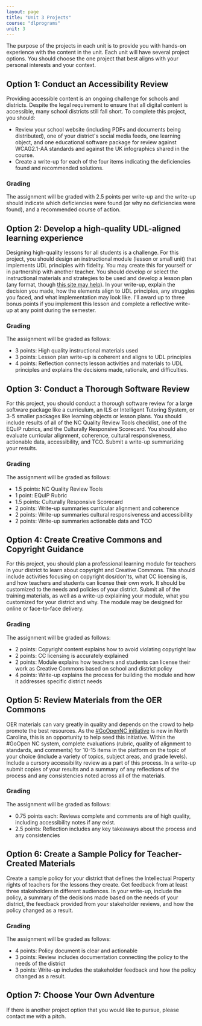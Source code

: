 ```yaml
---
layout: page
title: "Unit 3 Projects"
course: "dlprograms"
unit: 3
---
```

The purpose of the projects in each unit is to provide you with hands-on experience with the content in the unit. Each unit will have several project options. You should choose the one project that best aligns with your personal interests and your context.

## Option 1: Conduct an Accessibility Review
Providing accessible content is an ongoing challenge for schools and districts. Despite the legal requirement to ensure that all digital content is accessible, many school districts still fall short. To complete this project, you should:
* Review your school website (including PDFs and documents being distributed), one of your district's social media feeds, one learning object, and one educational software package for review against WCAG2.1-AA standards and against the UK infographics shared in the course. 
* Create a write-up for each of the four items indicating the deficiencies found and recommended solutions.

### Grading
The assignment will be graded with 2.5 points per write-up and the write-up should indicate which deficiencies were found (or why no deficiencies were found), and a recommended course of action.

## Option 2: Develop a high-quality UDL-aligned learning experience
Designing high-quality lessons for all students is a challenge. For this project, you should design an instructional module (lesson or small unit) that implements UDL principles with fidelity. You may create this for yourself or in partnership with another teacher. You should develop or select the instructional materials and strategies to be used and develop a lesson plan (any format, though [this site may help][1]). In your write-up, explain the decision you made, how the elements align to UDL principles, any struggles you faced, and what implementation may look like. I'll award up to three bonus points if you implement this lesson and complete a reflective write-up at any point during the semester. 

### Grading
The assignment will be graded as follows:
* 3 points: High quality instructional materials used
* 3 points: Lesson plan write-up is coherent and aligns to UDL principles
* 4 points: Reflection connects lesson activities and materials to UDL principles and explains the decisions made, rationale, and difficulties.

## Option 3: Conduct a Thorough Software Review
For this project, you should conduct a thorough software review for a large software package like a curriculum, an ILS or Intelligent Tutoring System, or 3-5 smaller packages like learning objects or lesson plans. You should include results of all of the NC Quality Review Tools checklist, one of the EQuIP rubrics, and the Culturally Responsive Scorecard. You should also evaluate curricular alignment, coherence, cultural responsiveness, actionable data, accessibility, and TCO. Submit a write-up summarizing your results.

### Grading
The assignment will be graded as follows:
* 1.5 points: NC Quality Review Tools
* 1 point: EQuIP Rubric
* 1.5 points: Culturally Responsive Scorecard
* 2 points: Write-up summaries curricular alignment and coherence
* 2 points: Write-up summaries cultural responsiveness and accessibility
* 2 points: Write-up summaries actionable data and TCO

## Option 4: Create Creative Commons and Copyright Guidance
For this project, you should plan a professional learning module for teachers in your district to learn about copyright and Creative Commons. This should include activities focusing on copyright dos/don'ts, what CC licensing is, and how teachers and students can license their own work. It should be customized  to the needs and policies of your district. Submit all of the training materials, as well as a write-up explaining your module, what you customized for your district and why. The module may be designed for online or face-to-face delivery.

### Grading
The assignment will be graded as follows:
* 2 points: Copyright content explains how to avoid violating copyright law
* 2 points: CC licensing is accurately explained
* 2 points: Module explains how teachers and students can license their work as Creative Commons based on school and district policy
* 4 points: Write-up explains the process for building the module and how it addresses specific district needs

## Option 5: Review Materials from the OER Commons
OER materials can vary greatly in quality and depends on the crowd to help promote the best resources. As the [\#GoOpenNC initiative][2] is new in North Carolina, this is an opportunity to help seed this initiative. Within the #GoOpen NC system, complete evaluations (rubric, quality of alignment to standards, and comments) for 10-15 items in the platform on the topic of your choice (include a variety of topics, subject areas, and grade levels). Include a cursory accessibility review as a part of this process. In a write-up submit copies of your results and a summary of any reflections of the process and any consistencies noted across all of the materials. 

### Grading
The assignment will be graded as follows:
* 0.75 points each: Reviews complete and comments are of high quality, including accessibility notes if any exist.
* 2.5 points: Reflection includes any key takeaways about the process and any consistencies 

## Option 6: Create a Sample Policy for Teacher-Created Materials
Create a sample policy for your district that defines the Intellectual Property rights of teachers for the lessons they create. Get feedback from at least three stakeholders in different audiences. In your write-up, include the policy, a summary of the decisions made based on the needs of your district, the feedback provided from your stakeholder reviews, and how the policy changed as a result.

### Grading
The assignment will be graded as follows:
* 4 points: Policy document is clear and actionable
* 3 points: Review includes documentation connecting the policy to the needs of the district
* 3 points: Write-up includes the stakeholder feedback and how the policy changed as a result.

## Option 7: Choose Your Own Adventure
If there is another project option that you would like to pursue, please contact me with a pitch.

[1]:	https://www.theudlproject.com/udl-tools---all-grades.html
[2]:	https://goopennc.oercommons.org/